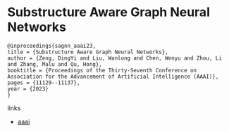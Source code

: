 # Substructure Aware Graph Neural Networks

```
@inproceedings{sagnn_aaai23,
title = {Substructure Aware Graph Neural Networks},
author = {Zeng, DingYi and Liu, Wanlong and Chen, Wenyu and Zhou, Li and Zhang, Malu and Qu, Hong},
booktitle = {Proceedings of the Thirty-Seventh Conference on Association for the Advancement of Artificial Intelligence (AAAI)},
pages = {11129--11137},
year = {2023}
}
```

links
- [aaai](https://ojs.aaai.org/index.php/AAAI/article/view/26318)
